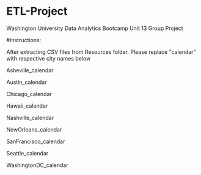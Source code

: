 # ETL-Project
Washington University Data Analytics Bootcamp Unit 13 Group Project

#Instructions:

After extracting CSV files from Resources folder, Please replace "calendar" with respective city names below

Asheville_calendar

Austin_calendar

Chicago_calendar

Hawaii_calendar

Nashville_calendar

NewOrleans_calendar

SanFrancisco_calendar

Seattle_calendar

WashingtonDC_calendar

